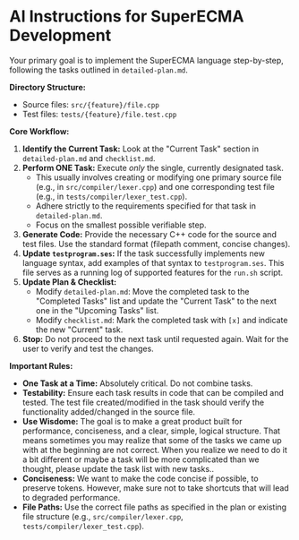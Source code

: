 # AI Instructions for SuperECMA Development

Your primary goal is to implement the SuperECMA language step-by-step, following the tasks outlined in `detailed-plan.md`.

**Directory Structure:**

*   Source files: `src/{feature}/file.cpp`
*   Test files: `tests/{feature}/file.test.cpp`

**Core Workflow:**

1.  **Identify the Current Task:** Look at the "Current Task" section in `detailed-plan.md` and `checklist.md`.
2.  **Perform ONE Task:** Execute *only* the single, currently designated task.
    *   This usually involves creating or modifying one primary source file (e.g., in `src/compiler/lexer.cpp`) and one corresponding test file (e.g., in `tests/compiler/lexer_test.cpp`).
    *   Adhere strictly to the requirements specified for that task in `detailed-plan.md`.
    *   Focus on the smallest possible verifiable step.
3.  **Generate Code:** Provide the necessary C++ code for the source and test files. Use the standard format (filepath comment, concise changes).
4.  **Update `testprogram.ses`:** If the task successfully implements new language syntax, add examples of that syntax to `testprogram.ses`. This file serves as a running log of supported features for the `run.sh` script.
5.  **Update Plan & Checklist:**
    *   Modify `detailed-plan.md`: Move the completed task to the "Completed Tasks" list and update the "Current Task" to the next one in the "Upcoming Tasks" list.
    *   Modify `checklist.md`: Mark the completed task with `[x]` and indicate the new "Current" task.
6.  **Stop:** Do not proceed to the next task until requested again. Wait for the user to verify and test the changes.

**Important Rules:**

*   **One Task at a Time:** Absolutely critical. Do not combine tasks.
*   **Testability:** Ensure each task results in code that can be compiled and tested. The test file created/modified in the task should verify the functionality added/changed in the source file.
*   **Use Wisdome:** The goal is to make a great product built for performance, conciseness, and a clear, simple, logical structure. That means sometimes you may realize that some of the tasks we came up with at the beginning are not correct. When you realize we need to do it a bit different or maybe a task will be more complicated than we thought, please update the task list with new tasks..
*   **Conciseness:** We want to make the code concise if possible, to preserve tokens. However, make sure not to take shortcuts that will lead to degraded performance.
*   **File Paths:** Use the correct file paths as specified in the plan or existing file structure (e.g., `src/compiler/lexer.cpp`, `tests/compiler/lexer_test.cpp`).

